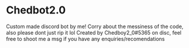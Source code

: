 # Chedbot2.0
Custom made discord bot by me!
Corry about the messiness of the code, also please dont just rip it lol
Created by Chedboy2_0#5365 on disc, feel free to shoot me a msg if you have any enquiries/recomendations
